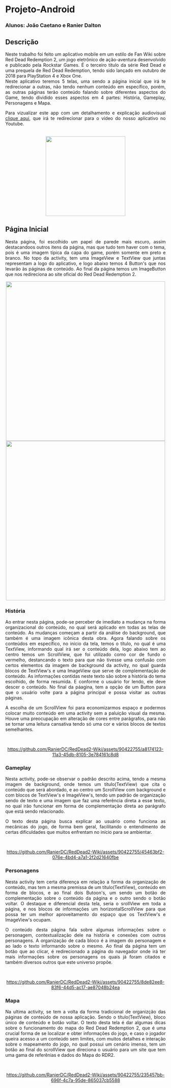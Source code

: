 # Projeto-Android
### Alunos: João Caetano e Ranier Dalton 

## Descrição 
<p align="justify"> 
	Neste trabalho foi feito um aplicativo mobile em um estilo de Fan Wiki sobre Red Dead Redemption 2, um jogo eletrônico de ação-aventura desenvolvido e publicado pela Rockstar Games. É o terceiro título da série Red Dead e uma prequela de Red Dead Redemption, tendo sido lançado em outubro de 2018 para PlayStation 4 e Xbox One. <br>
  Neste aplicativo teremos 5 telas, uma sendo a página inicial que irá te redirecionar a outras, não tendo nenhum conteúdo em específico, porém, as outras páginas terão conteúdo falando sobre diferentes aspectos do Game, tendo dividido esses aspectos em 4 partes: História, Gameplay, Personagens e Mapa.
</p>
<p align="justify"> 
	Para vizualizar este app com um detalhamento e explicação audiovisual <a href="https://opensource.org/license/mit/">clique aqui</a>, que irá te redirecionar para o vídeo do nosso aplicativo no Youtube.
</p>
<br>
<div align="center">
<img height="250px" src="https://github.com/RanierDC/RedDead2-Wiki/assets/90422755/89b966f4-1f7b-4523-bb35-039878443f20"/>
</div>

## Página Inicial
<p align="justify"> 
	Nesta página, foi escolhido um papel de parede mais escuro, assim destacandoos outros itens da página, mas que tudo tem haver com o tema, pois é uma imagem típica da capa do game, porém somente em preto e branco. No topo da activity, tem uma ImageView e TextView que juntas representam a logo do aplicativo, e logo abaixo temos 4 Button's que nos levarão às páginas de conteúdo. Ao final da página temos um ImageButton que nos redireciona ao site oficial do Red Dead Redemption 2.
<br>
<div align="center">
<a align= "center"><img height="500px" src="https://github.com/RanierDC/RedDead2-Wiki/assets/90422755/a90d78df-03f3-4fd6-89e9-edc7c571ceab"/></a> <a align= "center"><img height="500px" src="https://github.com/RanierDC/RedDead2-Wiki/assets/90422755/4e8dace1-bd27-46ba-a79e-375fbf0c838e"/></a>
</div>

### História
<p align="justify"> 
	Ao entrar nesta página, pode-se perceber de imediato a mudança na forma organizacional do conteúdo, no qual será aplicado em todas as telas de conteúdo. As mudanças começam a partir da análise do background, que também é uma imagem icônica desta obra. Agora falando sobre os conteúdos em específico, no início da tela, temos o título, no qual é uma TextView, informando qual irá ser o conteúdo dela, logo abaixo tem ao centro temos um ScrollView, que foi utilizado como cor de fundo o vermelho, destancando o texto para que não tivesse uma confusão com certos elementos da imagem de background da activity, no qual guarda blocos de TextView's e uma ImageView que serve de complementação de conteúdo. As informações contidas neste texto são sobre a história do tema escolhido, de forma resumida. E conforme o usuário for lendo, ele deve descer o conteúdo. No final da páagina, tem a opção de um Button para que o usuário volte para a página principal e possa visitar as outras páginas.
</p>
<p align="justify"> 
	A escolha de um ScrollView foi para economizarmos espaço e podermos colocar muito conteúdo em uma activity sem a paluição visual da mesma. Houve uma preocupação em alteração de cores entre parágrafos, para não se tornar uma leitura cansativa tendo só uma cor e vários blocos de textos semelhantes.
</p>
<br>
<div align="center">


https://github.com/RanierDC/RedDead2-Wiki/assets/90422755/a8174123-11a3-45db-8105-3e784161c8d8


</div>

### Gameplay
<p align="justify"> 
	Nesta activity, pode-se observar o padrão descrito acima, tendo a mesma imagem de background, onde temos um título(TextView) que cita o conteúdo que será abordado, e ao centro um ScrollView com background e com blocos de TextView's e ImageView's, tendo um padrão de organização sendo de texto e uma imagem que faz uma referência direta a esse texto, no qual irão funcionar em forma de complementação direta ao parágrafo que está sendo relacionado.
</p>
<p align="justify"> 
	O texto desta página busca explicar ao usuário como funciona as mecânicas do jogo, de forma bem geral, facilitando o entendimento de certas dificuldades que muitos enfrentam no início para se ambientar.
</p>
<br>
<div align="center">



https://github.com/RanierDC/RedDead2-Wiki/assets/90422755/45463bf2-076e-4bd4-a7a1-2f2d21640fbe



</div>

### Personagens
<p align="justify"> 
	Nesta activity tem certa diferença em relação a forma da organização de conteúdo, mas tem a mesma premissa de um título(TextView), conteúdo em forma de blocos, e ao final dois Butoon's, um sendo um botão de complementação sobre o conteúdo da página e o outro sendo o botão voltar. O destaque e diferencial desta tela, seria o srollView em toda a página, e nos blocos de informações um horizontalScrollView para que possa ter um melhor aproveitamento do espaço que os TextView's e ImageView's ocupam.
</p>
<p align="justify"> 
	O conteúdo desta página fala sobre algumas informações sobre o personagem, contextualização dele na história e conexões com outros personagens. A organização de cada bloco é a imagem do personagem e ao lado o texto informando sobre o mesmo. Ao final da página tem um botão que ao clicar, é redirecionado a página do navegador onde irá ter mais informações sobre os personagens os quais já foram citados e também diversos outros que este universo propõe. 
</p>
<br>
<div align="center">



https://github.com/RanierDC/RedDead2-Wiki/assets/90422755/8de82ee8-83f6-44d5-ac17-ae87048b24ea



</div>


### Mapa
<p align="justify"> 
	Na ultima activity, se tem a volta da forma tradicional de organizção das páginas de conteúdo de nossa aplicação. Sendo o título(TextView), bloco único de conteúdo e botão voltar. O texto desta tela é dar algumas dicas sobre o funcionamento do mapa do Red Dead Redemption 2, que é uma crucial forma de se localizar e obter informações do jogo, e caso o jogador queira acesso a um conteúdo sem limites, com muitos detalhes e interação sobre o mapeamento do jogo, no qual possui um cenário imenso, tem um botão ao final do scrollView que direciona o usuário para um site que tem uma gama de referênias e dados do Mapa do RDR2.
</p>
<br>
<div align="center">



https://github.com/RanierDC/RedDead2-Wiki/assets/90422755/235457bb-696f-4c7a-95de-865037cb5588



</div>

